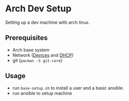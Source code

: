 # Arch Dev Setup

Setting up a dev machine with arch linux.

## Prerequisites

- Arch base system
- Network ([Devices](https://wiki.archlinux.org/index.php/Network_configuration#Device_names) and [DHCP](https://wiki.archlinux.org/index.php/Systemd-networkd#Basic_DHCP_network))
- git (`pacman -S git-core`)

## Usage

- run `base-setup.sh` to install a user and a basic ansible.
- run ansible to setup machine

